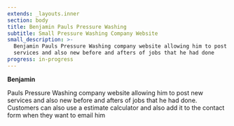 ```yaml
---
extends: _layouts.inner
section: body
title: Benjamin Pauls Pressure Washing
subtitle: Small Pressure Washing Company Website
small_description: >-
  Benjamin Pauls Pressure Washing company website allowing him to post new
  services and also new before and afters of jobs that he had done
progress: in-progress
---
```

**Benjamin**

Pauls Pressure Washing company website allowing him to post new services and also new before and afters of jobs that he had done. Customers can also use a estimate calculator and also add it to the contact form when they want to email him
